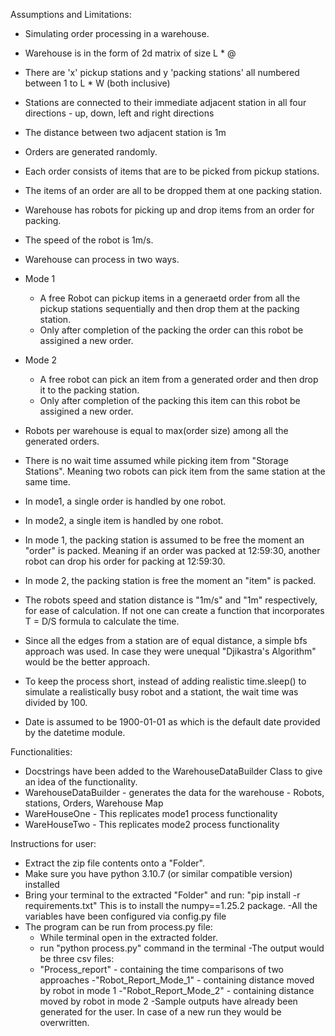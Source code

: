 Assumptions and Limitations:
- Simulating order processing in a warehouse.
- Warehouse is in the form of 2d matrix of size L * @
- There are 'x' pickup stations and y 'packing stations' all numbered between 1 to L * W (both inclusive)
- Stations are connected to their immediate adjacent station in all four directions - up, down, left and right directions
- The distance between two adjacent station is 1m
- Orders are generated randomly.
- Each order consists of items that are to be picked from pickup stations.
- The items of an order are all to be dropped them at one packing station.
- Warehouse has robots for picking up and drop items from an order for packing.
- The speed of the robot is 1m/s.
- Warehouse can process in two ways.
- Mode 1
    - A free Robot can pickup items in a generaetd order from all the pickup stations sequentially and then drop them at the packing station.
    - Only after completion of the packing the order can this robot be assigined a new order.
- Mode 2
    - A free robot can pick an item from a generated order and then drop it to the packing station.
    - Only after completion of the packing this item can this robot be assigined a new order.

- Robots per warehouse is equal to max(order size) among all the generated orders.
- There is no wait time assumed while picking item from "Storage Stations". Meaning two robots can pick item
from the same station at the same time.
- In mode1, a single order is handled by one robot.
- In mode2, a single item is handled by one robot.
- In mode 1, the packing station is assumed to be free the moment an "order" is packed. Meaning if an order was packed at
12:59:30, another robot can drop his order for packing at 12:59:30.
- In mode 2, the packing station is free the moment an "item" is packed.
- The robots speed and station distance is "1m/s" and "1m" respectively, for ease of calculation. If not one can create a
function that incorporates T = D/S formula to calculate the time.
- Since all the edges from a station are of equal distance, a simple bfs approach was used. In case they were unequal "Djikastra's
Algorithm" would be the better approach.
- To keep the process short, instead of adding realistic time.sleep() to simulate a realistically busy robot and a stationt, 
  the wait time was divided by 100.
- Date is assumed to be 1900-01-01 as which is the default date provided by the datetime module.

Functionalities:
- Docstrings have been added to the WarehouseDataBuilder Class to give an idea of the functionality.
- WarehouseDataBuilder - generates the data for the warehouse - Robots, stations, Orders, Warehouse Map
- WareHouseOne - This replicates mode1 process functionality
- WareHouseTwo - This replicates mode2 process functionality


Instructions for user:
- Extract the zip file contents onto a "Folder".
- Make sure you have python 3.10.7 (or similar compatible version) installed
- Bring your terminal to the extracted "Folder" and run:
    "pip install -r requirements.txt" 
    This is to install the numpy==1.25.2 package.
-All the variables have been configured via config.py file
- The program can be run from process.py file:
    - While terminal open in the extracted folder.
    - run "python process.py" command in the terminal
-The output would be three csv files:
    - "Process_report" - containing the time comparisons of two approaches
    -"Robot_Report_Mode_1" - containing distance moved by robot in mode 1
    -"Robot_Report_Mode_2" - containing distance moved by robot in mode 2
-Sample outputs have already been generated for the user. In case of a new run they would be overwritten.

